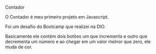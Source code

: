 Contador

O Contador é meu primeiro projeto em Javascript.

Foi um desafio do Bootcamp que realizei na DIO.

Basicamente ele contém dois botões um que incrementa e outro que decrementa um número e ao chegar em um valor melnor que zero, ele muda de cor.
